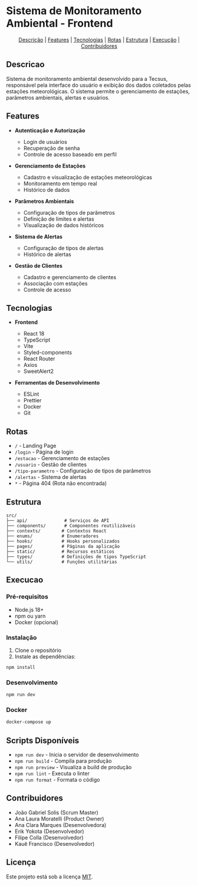 # Sistema de Monitoramento Ambiental - Frontend

<div align="center">
<a href="#descricao">Descrição</a> |
<a href="#features">Features</a> |
<a href="#tecnologias">Tecnologias</a> |
<a href="#rotas">Rotas</a> |
<a href="#estrutura">Estrutura</a> |
<a href="#execucao">Execução</a> |
<a href="#contribuidores">Contribuidores</a>
</div>

## Descricao
Sistema de monitoramento ambiental desenvolvido para a Tecsus, responsável pela interface do usuário e exibição dos dados coletados pelas estações meteorológicas. O sistema permite o gerenciamento de estações, parâmetros ambientais, alertas e usuários.

## Features
- **Autenticação e Autorização**
  - Login de usuários
  - Recuperação de senha
  - Controle de acesso baseado em perfil

- **Gerenciamento de Estações**
  - Cadastro e visualização de estações meteorológicas
  - Monitoramento em tempo real
  - Histórico de dados

- **Parâmetros Ambientais**
  - Configuração de tipos de parâmetros
  - Definição de limites e alertas
  - Visualização de dados históricos

- **Sistema de Alertas**
  - Configuração de tipos de alertas
  - Histórico de alertas

- **Gestão de Clientes**
  - Cadastro e gerenciamento de clientes
  - Associação com estações
  - Controle de acesso

## Tecnologias
- **Frontend**
  - React 18
  - TypeScript
  - Vite
  - Styled-components
  - React Router
  - Axios
  - SweetAlert2

- **Ferramentas de Desenvolvimento**
  - ESLint
  - Prettier
  - Docker
  - Git

## Rotas
- `/` - Landing Page
- `/login` - Página de login
- `/estacao` - Gerenciamento de estações
- `/usuario` - Gestão de clientes
- `/tipo-parametro` - Configuração de tipos de parâmetros
- `/alertas` - Sistema de alertas
- `*` - Página 404 (Rota não encontrada)

## Estrutura
```
src/
├── api/              # Serviços de API
├── components/       # Componentes reutilizáveis
├── contexts/        # Contextos React
├── enums/           # Enumeradores
├── hooks/           # Hooks personalizados
├── pages/           # Páginas da aplicação
├── static/          # Recursos estáticos
├── types/           # Definições de tipos TypeScript
└── utils/           # Funções utilitárias
```

## Execucao

### Pré-requisitos
- Node.js 18+
- npm ou yarn
- Docker (opcional)

### Instalação
1. Clone o repositório
2. Instale as dependências:
```bash
npm install
```

### Desenvolvimento
```bash
npm run dev
```

### Docker
```bash
docker-compose up
```

## Scripts Disponíveis
- `npm run dev` - Inicia o servidor de desenvolvimento
- `npm run build` - Compila para produção
- `npm run preview` - Visualiza a build de produção
- `npm run lint` - Executa o linter
- `npm run format` - Formata o código

## Contribuidores
- João Gabriel Solis (Scrum Master)
- Ana Laura Moratelli (Product Owner)
- Ana Clara Marques (Desenvolvedora)
- Erik Yokota (Desenvolvedor)
- Filipe Colla (Desenvolvedor)
- Kauê Francisco (Desenvolvedor)

## Licença
Este projeto está sob a licença [MIT](LICENSE).
